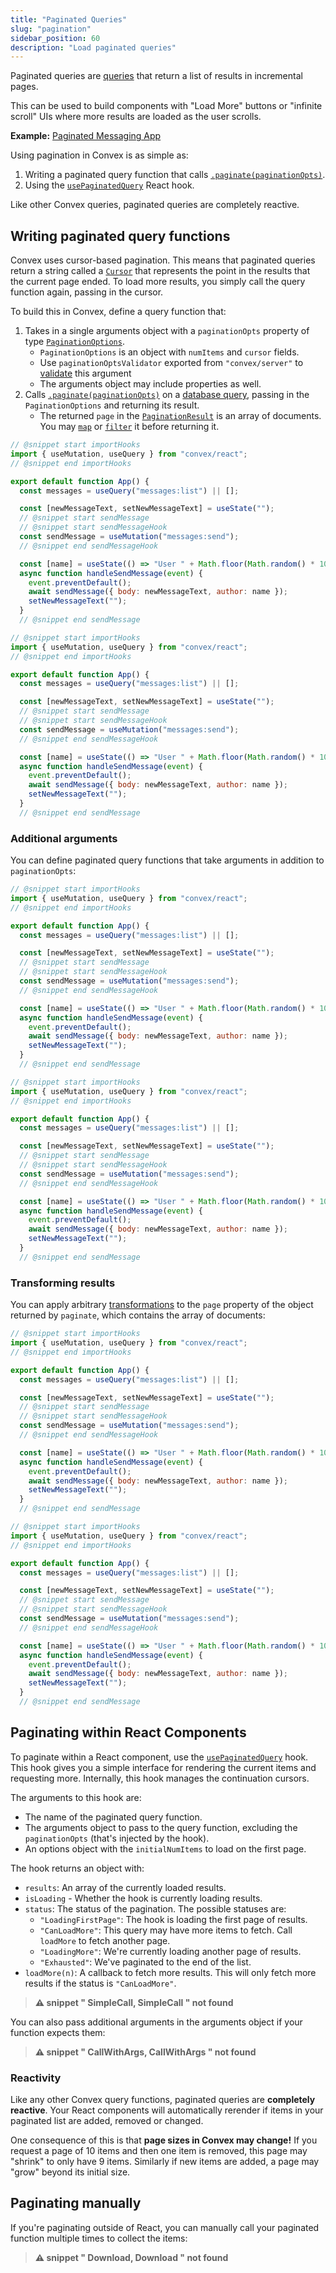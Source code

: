 ```yaml
---
title: "Paginated Queries"
slug: "pagination"
sidebar_position: 60
description: "Load paginated queries"
---
```






Paginated queries are [queries](/functions/query-functions.mdx) that return a
list of results in incremental pages.

This can be used to build components with "Load More" buttons or "infinite
scroll" UIs where more results are loaded as the user scrolls.

**Example:**
[Paginated Messaging App](https://github.com/get-convex/convex-demos/tree/main/pagination)

Using pagination in Convex is as simple as:

1. Writing a paginated query function that calls
   [`.paginate(paginationOpts)`](/api/interfaces/server.OrderedQuery#paginate).
2. Using the [`usePaginatedQuery`](/api/modules/react#usepaginatedquery) React
   hook.

Like other Convex queries, paginated queries are completely reactive.

## Writing paginated query functions

Convex uses cursor-based pagination. This means that paginated queries return a
string called a [`Cursor`](/api/modules/server#cursor) that represents the point
in the results that the current page ended. To load more results, you simply
call the query function again, passing in the cursor.

To build this in Convex, define a query function that:

1. Takes in a single arguments object with a `paginationOpts` property of type
   [`PaginationOptions`](/api/interfaces/server.PaginationOptions).
   - `PaginationOptions` is an object with `numItems` and `cursor` fields.
   - Use `paginationOptsValidator` exported from `"convex/server"` to
     [validate](/functions/validation.mdx) this argument
   - The arguments object may include properties as well.
2. Calls
   [`.paginate(paginationOpts)`](/api/interfaces/server.OrderedQuery#paginate)
   on a [database query](/database/reading-data/reading-data.mdx), passing in
   the `PaginationOptions` and returning its result.
   - The returned `page` in the
     [`PaginationResult`](/api/interfaces/server.PaginationResult) is an array
     of documents. You may
     [`map`](https://developer.mozilla.org/en-US/docs/Web/JavaScript/Reference/Global_Objects/Array/map)
     or
     [`filter`](https://developer.mozilla.org/en-US/docs/Web/JavaScript/Reference/Global_Objects/Array/filter)
     it before returning it.


```jsx
// @snippet start importHooks
import { useMutation, useQuery } from "convex/react";
// @snippet end importHooks

export default function App() {
  const messages = useQuery("messages:list") || [];

  const [newMessageText, setNewMessageText] = useState("");
  // @snippet start sendMessage
  // @snippet start sendMessageHook
  const sendMessage = useMutation("messages:send");
  // @snippet end sendMessageHook

  const [name] = useState(() => "User " + Math.floor(Math.random() * 10000));
  async function handleSendMessage(event) {
    event.preventDefault();
    await sendMessage({ body: newMessageText, author: name });
    setNewMessageText("");
  }
  // @snippet end sendMessage
```

```jsx
// @snippet start importHooks
import { useMutation, useQuery } from "convex/react";
// @snippet end importHooks

export default function App() {
  const messages = useQuery("messages:list") || [];

  const [newMessageText, setNewMessageText] = useState("");
  // @snippet start sendMessage
  // @snippet start sendMessageHook
  const sendMessage = useMutation("messages:send");
  // @snippet end sendMessageHook

  const [name] = useState(() => "User " + Math.floor(Math.random() * 10000));
  async function handleSendMessage(event) {
    event.preventDefault();
    await sendMessage({ body: newMessageText, author: name });
    setNewMessageText("");
  }
  // @snippet end sendMessage
```


### Additional arguments

You can define paginated query functions that take arguments in addition to
`paginationOpts`:


```jsx
// @snippet start importHooks
import { useMutation, useQuery } from "convex/react";
// @snippet end importHooks

export default function App() {
  const messages = useQuery("messages:list") || [];

  const [newMessageText, setNewMessageText] = useState("");
  // @snippet start sendMessage
  // @snippet start sendMessageHook
  const sendMessage = useMutation("messages:send");
  // @snippet end sendMessageHook

  const [name] = useState(() => "User " + Math.floor(Math.random() * 10000));
  async function handleSendMessage(event) {
    event.preventDefault();
    await sendMessage({ body: newMessageText, author: name });
    setNewMessageText("");
  }
  // @snippet end sendMessage
```

```jsx
// @snippet start importHooks
import { useMutation, useQuery } from "convex/react";
// @snippet end importHooks

export default function App() {
  const messages = useQuery("messages:list") || [];

  const [newMessageText, setNewMessageText] = useState("");
  // @snippet start sendMessage
  // @snippet start sendMessageHook
  const sendMessage = useMutation("messages:send");
  // @snippet end sendMessageHook

  const [name] = useState(() => "User " + Math.floor(Math.random() * 10000));
  async function handleSendMessage(event) {
    event.preventDefault();
    await sendMessage({ body: newMessageText, author: name });
    setNewMessageText("");
  }
  // @snippet end sendMessage
```


### Transforming results

You can apply arbitrary
[transformations](/database/reading-data/reading-data.mdx#more-complex-queries)
to the `page` property of the object returned by `paginate`, which contains the
array of documents:


```jsx
// @snippet start importHooks
import { useMutation, useQuery } from "convex/react";
// @snippet end importHooks

export default function App() {
  const messages = useQuery("messages:list") || [];

  const [newMessageText, setNewMessageText] = useState("");
  // @snippet start sendMessage
  // @snippet start sendMessageHook
  const sendMessage = useMutation("messages:send");
  // @snippet end sendMessageHook

  const [name] = useState(() => "User " + Math.floor(Math.random() * 10000));
  async function handleSendMessage(event) {
    event.preventDefault();
    await sendMessage({ body: newMessageText, author: name });
    setNewMessageText("");
  }
  // @snippet end sendMessage
```

```jsx
// @snippet start importHooks
import { useMutation, useQuery } from "convex/react";
// @snippet end importHooks

export default function App() {
  const messages = useQuery("messages:list") || [];

  const [newMessageText, setNewMessageText] = useState("");
  // @snippet start sendMessage
  // @snippet start sendMessageHook
  const sendMessage = useMutation("messages:send");
  // @snippet end sendMessageHook

  const [name] = useState(() => "User " + Math.floor(Math.random() * 10000));
  async function handleSendMessage(event) {
    event.preventDefault();
    await sendMessage({ body: newMessageText, author: name });
    setNewMessageText("");
  }
  // @snippet end sendMessage
```


## Paginating within React Components

To paginate within a React component, use the
[`usePaginatedQuery`](/api/modules/react#usepaginatedquery) hook. This hook
gives you a simple interface for rendering the current items and requesting
more. Internally, this hook manages the continuation cursors.

The arguments to this hook are:

- The name of the paginated query function.
- The arguments object to pass to the query function, excluding the
  `paginationOpts` (that's injected by the hook).
- An options object with the `initialNumItems` to load on the first page.

The hook returns an object with:

- `results`: An array of the currently loaded results.
- `isLoading` - Whether the hook is currently loading results.
- `status`: The status of the pagination. The possible statuses are:
  - `"LoadingFirstPage"`: The hook is loading the first page of results.
  - `"CanLoadMore"`: This query may have more items to fetch. Call `loadMore` to
    fetch another page.
  - `"LoadingMore"`: We're currently loading another page of results.
  - `"Exhausted"`: We've paginated to the end of the list.
- `loadMore(n)`: A callback to fetch more results. This will only fetch more
  results if the status is `"CanLoadMore"`.

> **⚠ snippet " SimpleCall, SimpleCall " not found**

You can also pass additional arguments in the arguments object if your function
expects them:

> **⚠ snippet " CallWithArgs, CallWithArgs " not found**

### Reactivity

Like any other Convex query functions, paginated queries are **completely
reactive**. Your React components will automatically rerender if items in your
paginated list are added, removed or changed.

One consequence of this is that **page sizes in Convex may change!** If you
request a page of 10 items and then one item is removed, this page may "shrink"
to only have 9 items. Similarly if new items are added, a page may "grow" beyond
its initial size.

## Paginating manually

If you're paginating outside of React, you can manually call your paginated
function multiple times to collect the items:

> **⚠ snippet " Download, Download " not found**
